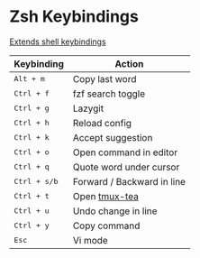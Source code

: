 # Zsh Keybindings

[Extends shell keybindings](./shell.md)

| Keybinding                     | Action                     |
| ------------------------------ | -------------------------- |
| <kbd>Alt<kbd> + <kbd>m<kbd>    | Copy last word             |
| <kbd>Ctrl<kbd> + <kbd>f<kbd>   | fzf search toggle          |
| <kbd>Ctrl<kbd> + <kbd>g<kbd>   | Lazygit                    |
| <kbd>Ctrl<kbd> + <kbd>h<kbd>   | Reload config              |
| <kbd>Ctrl<kbd> + <kbd>k<kbd>   | Accept suggestion          |
| <kbd>Ctrl<kbd> + <kbd>o<kbd>   | Open command in editor     |
| <kbd>Ctrl<kbd> + <kbd>q<kbd>   | Quote word under cursor    |
| <kbd>Ctrl<kbd> + <kbd>s/b<kbd> | Forward / Backward in line |
| <kbd>Ctrl<kbd> + <kbd>t<kbd>   | Open [tmux-tea][1]         |
| <kbd>Ctrl<kbd> + <kbd>u<kbd>   | Undo change in line        |
| <kbd>Ctrl<kbd> + <kbd>y<kbd>   | Copy command               |
| <kbd>Esc<kbd>                  | Vi mode                    |

[1]: https://github.com/2KAbhishek/tmux-tea
